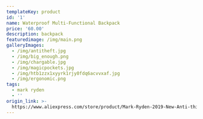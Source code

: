 ```yaml
---
templateKey: product
id: '1'
name: Waterproof Multi-Functional Backpack
price: '60.00'
description: backpack
featuredimage: /img/main.png
galleryImages:
  - /img/antitheft.jpg
  - /img/big_enough.png
  - /img/chargable.jpg
  - /img/magicpockets.jpg
  - /img/htb1zzx1xyyrk1rjy0fdq6acvvxaf.jpg
  - /img/ergonomic.png
tags:
  - mark ryden
  - ''
origin_link: >-
  https://www.aliexpress.com/store/product/Mark-Ryden-2019-New-Anti-thief-Fashion-Men-Backpack-Multifunctional-Waterproof-17-3-inch-Laptop-Bag/2718012_32957656581.html?spm=a2g1y.12024536.singleImageText_67439388.0
---
```


